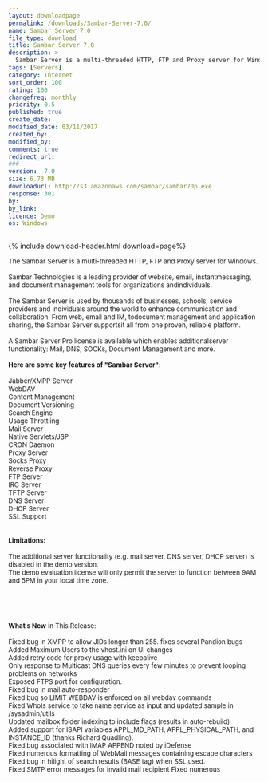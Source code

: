 ```yaml
---
layout: downloadpage
permalink: /downloads/Sambar-Server-7,0/
name: Sambar Server 7.0
file_type: download
title: Sambar Server 7.0
description: >-
  Sambar Server is a multi-threaded HTTP, FTP and Proxy server for Windows
tags: [Servers]
category: Internet
sort_order: 100
rating: 100
changefreq: monthly
priority: 0.5
published: true
create_date: 
modified_date: 03/11/2017
created_by: 
modified_by: 
comments: true
redirect_url: 
### 
version:  7.0
size: 6.73 MB
downloadurl: http://s3.amazonaws.com/sambar/sambar70p.exe
response: 301
by: 
by_link: 
licence: Demo 
os: Windows
---
```


{% include download-header.html download=page%}

<p style="fix-download-text !important">
<p><font size="2"><p>The Sambar Server is a multi-threaded HTTP, FTP and Proxy server for Windows.<br />
<br />
Sambar Technologies is a leading provider of website, email, instantmessaging, and document management tools for organizations andindividuals. <br />
<br />
The Sambar Server is used by thousands of businesses, schools, service providers and individuals around the world to enhance communication and collaboration. From web, email and IM, todocument management and application sharing, the Sambar Server supportsit all from one proven, reliable platform. <br />
<br />
A Sambar Server Pro license is available which enables additionalserver functionality: Mail, DNS, SOCKs, Document Management and more.<br />
<br />
<span><strong>Here are some key features of "Sambar Server":</strong></span><br />
<br />
Jabber/XMPP Server <br />
WebDAV <br />
Content Management <br />
Document Versioning <br />
Search Engine <br />
Usage Throttling <br />
Mail Server <br />
Native Servlets/JSP <br />
CRON Daemon <br />
Proxy Server <br />
Socks Proxy <br />
Reverse Proxy <br />
FTP Server <br />
IRC Server <br />
TFTP Server <br />
DNS Server <br />
DHCP Server <br />
SSL Support <br />
<br />
<br />
<span><strong>Limitations:</strong></span><br />
<br />
The additional server functionality (e.g. mail server, DNS server, DHCP server) is disabled in the demo version.<br />
The demo evaluation license will only permit the server to function between 9AM and 5PM in your local time zone.</p>
<!-- google_ad_section_end -->
<p>&#160;</p>
<div class="celltext_big"><br />
<br />
<strong>What s New</strong> in This Release:<br />
<br />
Fixed bug in XMPP to allow JIDs longer than 255. fixes several Pandion bugs<br />
Added Maximum Users to the vhost.ini on UI changes<br />
Added retry code for proxy usage with keepalive <br />
Only response to Multicast DNS queries every few minutes to prevent looping problems on networks <br />
Exposed FTPS port for configuration.<br />
Fixed bug in mail auto-responder<br />
Fixed bug so LIMIT WEBDAV is enforced on all webdav commands<br />
Fixed WhoIs service to take name service as input and updated sample in /sysadmin/utils<br />
Updated mailbox folder indexing to include flags (results in auto-rebuild)<br />
Added support for ISAPI variables APPL_MD_PATH, APPL_PHYSICAL_PATH, and INSTANCE_ID (thanks Richard Quadling).<br />
Fixed bug associated with IMAP APPEND noted by iDefense <br />
Fixed numerous formatting of WebMail messages containing escape characters<br />
Fixed bug in hilight of search results (BASE tag) when SSL used.<br />
Fixed SMTP error messages for invalid mail recipient Fixed numerous</div></p></p>
